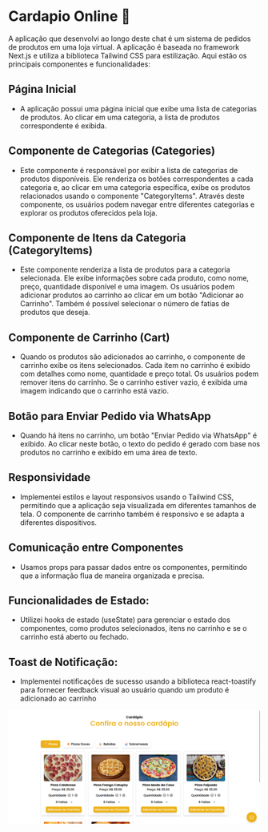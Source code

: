  # Cardapio Online 📝  
  A aplicação que desenvolvi ao longo deste chat é um sistema de pedidos de produtos em uma loja virtual. A aplicação é baseada no framework Next.js e utiliza a biblioteca Tailwind CSS para estilização. Aqui estão os principais componentes e funcionalidades:

## Página Inicial 
- A aplicação possui uma página inicial que exibe uma lista de categorias de produtos. Ao clicar em uma categoria, a lista de produtos correspondente é exibida.

## Componente de Categorias (Categories)
- Este componente é responsável por exibir a lista de categorias de produtos disponíveis. Ele renderiza os botões correspondentes a cada categoria e, ao clicar em uma categoria específica, exibe os produtos relacionados usando o componente "CategoryItems". Através deste componente, os usuários podem navegar entre diferentes categorias e explorar os produtos oferecidos pela loja.

## Componente de Itens da Categoria (CategoryItems)
- Este componente renderiza a lista de produtos para a categoria selecionada. Ele exibe informações sobre cada produto, como nome, preço, quantidade disponível e uma imagem. Os usuários podem adicionar produtos ao carrinho ao clicar em um botão "Adicionar ao Carrinho". Também é possível selecionar o número de fatias de produtos que deseja.

## Componente de Carrinho (Cart)
- Quando os produtos são adicionados ao carrinho, o componente de carrinho exibe os itens selecionados. Cada item no carrinho é exibido com detalhes como nome, quantidade e preço total. Os usuários podem remover itens do carrinho. Se o carrinho estiver vazio, é exibida uma imagem indicando que o carrinho está vazio.

## Botão para Enviar Pedido via WhatsApp
- Quando há itens no carrinho, um botão "Enviar Pedido via WhatsApp" é exibido. Ao clicar neste botão, o texto do pedido é gerado com base nos produtos no carrinho e exibido em uma área de texto.

## Responsividade
- Implementei estilos e layout responsivos usando o Tailwind CSS, permitindo que a aplicação seja visualizada em diferentes tamanhos de tela. O componente de carrinho também é responsivo e se adapta a diferentes dispositivos.

## Comunicação entre Componentes
- Usamos props para passar dados entre os componentes, permitindo que a informação flua de maneira organizada e precisa.

## Funcionalidades de Estado:
- Utilizei hooks de estado (useState) para gerenciar o estado dos componentes, como produtos selecionados, itens no carrinho e se o carrinho está aberto ou fechado.

## Toast de Notificação:
-  Implementei notificações de sucesso usando a biblioteca react-toastify para fornecer feedback visual ao usuário quando um produto é adicionado ao carrinho

<img src="./banner/CardapioOnline.png">